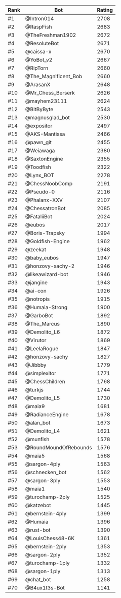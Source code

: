 Rank|Bot|Rating
---|---|---
#1|@Intron014|2708
#2|@RaspFish|2683
#3|@TheFreshman1902|2672
#4|@ResoluteBot|2671
#5|@caissa-x|2670
#6|@YoBot_v2|2667
#7|@RipTorn|2660
#8|@The_Magnificent_Bob|2660
#9|@ArasanX|2648
#10|@Mr_Chess_Berserk|2626
#11|@mayhem23111|2624
#12|@BitByByte|2543
#13|@magnusglad_bot|2530
#14|@expositor|2497
#15|@AKS-Mantissa|2466
#16|@pawn_git|2455
#17|@Weiawaga|2380
#18|@SaxtonEngine|2355
#19|@Toodfish|2322
#20|@Lynx_BOT|2278
#21|@ChessNoobComp|2191
#22|@Pseudo-0|2116
#23|@Phalanx-XXV|2107
#24|@ChessatronBot|2085
#25|@FataliiBot|2024
#26|@eubos|2017
#27|@Boris-Trapsky|1994
#28|@Goldfish-Engine|1962
#29|@zeekat|1948
#30|@baby_eubos|1947
#31|@honzovy-sachy-2|1946
#32|@likeawizard-bot|1946
#33|@jangine|1943
#34|@ai-con|1926
#35|@notropis|1915
#36|@Humaia-Strong|1900
#37|@GarboBot|1892
#38|@The_Marcus|1890
#39|@Demolito_L6|1872
#40|@Virutor|1869
#41|@LeelaRogue|1847
#42|@honzovy-sachy|1827
#43|@Jibbby|1779
#44|@simplexitor|1771
#45|@ChessChildren|1768
#46|@turkjs|1744
#47|@Demolito_L5|1730
#48|@maia9|1681
#49|@RadianceEngine|1678
#50|@alan_bot|1673
#51|@Demolito_L4|1621
#52|@munfish|1578
#53|@RoundMoundOfRebounds|1576
#54|@maia5|1568
#55|@sargon-4ply|1563
#56|@schnecken_bot|1562
#57|@sargon-3ply|1553
#58|@maia1|1540
#59|@turochamp-2ply|1525
#60|@katzebot|1445
#61|@bernstein-4ply|1399
#62|@Humaia|1396
#63|@rust-bot|1390
#64|@LouisChess48-6K|1361
#65|@bernstein-2ply|1353
#66|@sargon-2ply|1352
#67|@turochamp-1ply|1332
#68|@sargon-1ply|1313
#69|@chat_bot|1258
#70|@B4ux1t3s-Bot|1141
